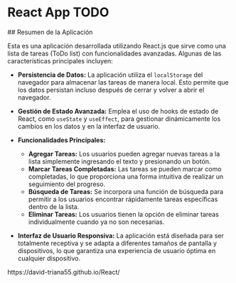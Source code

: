 <h1>React App TODO</h1>
<p>
## Resumen de la Aplicación

Esta es una aplicación desarrollada utilizando React.js que sirve como una lista de tareas (ToDo list) con funcionalidades avanzadas. Algunas de las características principales incluyen:

- **Persistencia de Datos:** La aplicación utiliza el `localStorage` del navegador para almacenar las tareas de manera local. Esto permite que los datos persistan incluso después de cerrar y volver a abrir el navegador.
  
- **Gestión de Estado Avanzada:** Emplea el uso de hooks de estado de React, como `useState` y `useEffect`, para gestionar dinámicamente los cambios en los datos y en la interfaz de usuario.
  
- **Funcionalidades Principales:**
  - **Agregar Tareas:** Los usuarios pueden agregar nuevas tareas a la lista simplemente ingresando el texto y presionando un botón.
  - **Marcar Tareas Completadas:** Las tareas se pueden marcar como completadas, lo que proporciona una forma intuitiva de realizar un seguimiento del progreso.
  - **Búsqueda de Tareas:** Se incorpora una función de búsqueda para permitir a los usuarios encontrar rápidamente tareas específicas dentro de la lista.
  - **Eliminar Tareas:** Los usuarios tienen la opción de eliminar tareas individualmente cuando ya no son necesarias.
  
- **Interfaz de Usuario Responsiva:** La aplicación está diseñada para ser totalmente receptiva y se adapta a diferentes tamaños de pantalla y dispositivos, lo que garantiza una experiencia de usuario óptima en cualquier dispositivo.

</p>
<p>https://david-triana55.github.io/React/</p>

